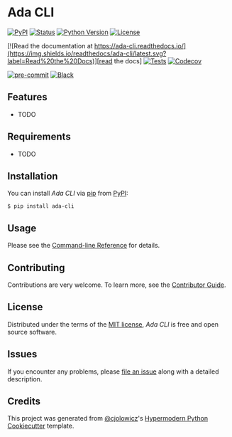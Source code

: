 # Ada CLI

[![PyPI](https://img.shields.io/pypi/v/ada-cli.svg)][pypi_]
[![Status](https://img.shields.io/pypi/status/ada-cli.svg)][status]
[![Python Version](https://img.shields.io/pypi/pyversions/ada-cli)][python version]
[![License](https://img.shields.io/pypi/l/ada-cli)][license]

[![Read the documentation at https://ada-cli.readthedocs.io/](https://img.shields.io/readthedocs/ada-cli/latest.svg?label=Read%20the%20Docs)][read the docs]
[![Tests](https://github.com/iamlucassantos/ada-cli/workflows/Tests/badge.svg)][tests]
[![Codecov](https://codecov.io/gh/iamlucassantos/ada-cli/branch/main/graph/badge.svg)][codecov]

[![pre-commit](https://img.shields.io/badge/pre--commit-enabled-brightgreen?logo=pre-commit&logoColor=white)][pre-commit]
[![Black](https://img.shields.io/badge/code%20style-black-000000.svg)][black]

[pypi_]: https://pypi.org/project/ada-cli/
[status]: https://pypi.org/project/ada-cli/
[python version]: https://pypi.org/project/ada-cli
[read the docs]: https://ada-cli.readthedocs.io/
[tests]: https://github.com/iamlucassantos/ada-cli/actions?workflow=Tests
[codecov]: https://app.codecov.io/gh/iamlucassantos/ada-cli
[pre-commit]: https://github.com/pre-commit/pre-commit
[black]: https://github.com/psf/black

## Features

- TODO

## Requirements

- TODO

## Installation

You can install _Ada CLI_ via [pip] from [PyPI]:

```console
$ pip install ada-cli
```

## Usage

Please see the [Command-line Reference] for details.

## Contributing

Contributions are very welcome.
To learn more, see the [Contributor Guide].

## License

Distributed under the terms of the [MIT license][license],
_Ada CLI_ is free and open source software.

## Issues

If you encounter any problems,
please [file an issue] along with a detailed description.

## Credits

This project was generated from [@cjolowicz]'s [Hypermodern Python Cookiecutter] template.

[@cjolowicz]: https://github.com/cjolowicz
[pypi]: https://pypi.org/
[hypermodern python cookiecutter]: https://github.com/cjolowicz/cookiecutter-hypermodern-python
[file an issue]: https://github.com/iamlucassantos/ada-cli/issues
[pip]: https://pip.pypa.io/

<!-- github-only -->

[license]: https://github.com/iamlucassantos/ada-cli/blob/main/LICENSE
[contributor guide]: https://github.com/iamlucassantos/ada-cli/blob/main/CONTRIBUTING.md
[command-line reference]: https://ada-cli.readthedocs.io/en/latest/usage.html
